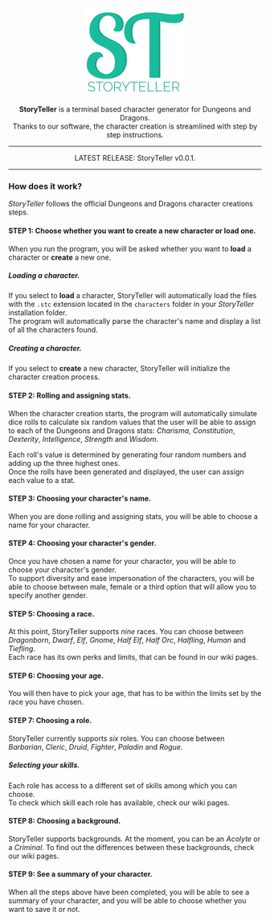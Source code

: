 <p align="center">
  <img src="/logo.png">
  <br/>
  <br/>
  <b>StoryTeller</b> is a terminal based character generator for Dungeons and Dragons.
  <br/>
  Thanks to our software, the character creation is streamlined with step by step instructions.
  <br/>
</p>

<hr>

<p align="center">
  LATEST RELEASE: StoryTeller v0.0.1.
</p>

<hr>

### How does it work?

*StoryTeller* follows the official Dungeons and Dragons character creations steps.  

#### STEP 1: Choose whether you want to create a new character or load one.
  
When you run the program, you will be asked whether you want to **load** a character or **create** a new one.  
  
##### Loading a character.

If you select to **load** a character, StoryTeller will automatically load the files with the `.stc` extension located in the `characters` folder in your *StoryTeller* installation folder.  
The program will automatically parse the character's name and display a list of all the characters found.

##### Creating a character.

If you select to **create** a new character, StoryTeller will initialize the character creation process.

#### STEP 2: Rolling and assigning stats.

When the character creation starts, the program will automatically simulate dice rolls to calculate six random values that the user will be able to assign to each of the Dungeons and Dragons stats: *Charisma*, *Constitution*, *Dexterity*, *Intelligence*, *Strength* and *Wisdom*.  

Each roll's value is determined by generating four random numbers and adding up the three highest ones.  
Once the rolls have been generated and displayed, the user can assign each value to a stat.

#### STEP 3: Choosing your character's name.

When you are done rolling and assigning stats, you will be able to choose a name for your character.

#### STEP 4: Choosing your character's gender.

Once you have chosen a name for your character, you will be able to choose your character's gender.  
To support diversity and ease impersonation of the characters, you will be able to choose between male, female or a third option that will allow you to specify another gender.

#### STEP 5: Choosing a race.

At this point, StoryTeller supports *nine* races. You can choose between *Dragonborn*, *Dwarf*, *Elf*, *Gnome*, *Half Elf*, *Half Orc*, *Halfling*, *Human* and *Tiefling*.  
Each race has its own perks and limits, that can be found in our wiki pages.

#### STEP 6: Choosing your age.

You will then have to pick your age, that has to be within the limits set by the race you have chosen.

#### STEP 7: Choosing a role.

StoryTeller currently supports *six* roles. You can choose between *Barbarian*, *Cleric*, *Druid*, *Fighter*, *Paladin* and *Rogue*.  

##### Selecting your skills.

Each role has access to a different set of skills among which you can choose.  
To check which skill each role has available, check our wiki pages.

#### STEP 8: Choosing a background.

StoryTeller supports backgrounds. At the moment, you can be an *Acolyte* or a *Criminal*.
To find out the differences between these backgrounds, check our wiki pages.

#### STEP 9: See a summary of your character.

When all the steps above have been completed, you will be able to see a summary of your character, and you will be able to choose whether you want to save it or not.
